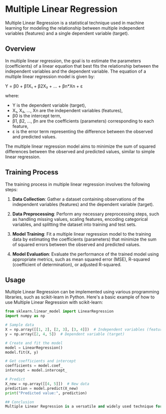 # Multiple Linear Regression

Multiple Linear Regression is a statistical technique used in machine learning for modeling the relationship between multiple independent variables (features) and a single dependent variable (target).

## Overview

In multiple linear regression, the goal is to estimate the parameters (coefficients) of a linear equation that best fits the relationship between the independent variables and the dependent variable. The equation of a multiple linear regression model is given by:

Y = β0 + β1X₁ + β2X₂ + ... + βn\*Xn + ε


where:
- Y is the dependent variable (target),
- X₁, X₂, ..., Xn are the independent variables (features),
- β0 is the intercept term,
- β1, β2, ..., βn are the coefficients (parameters) corresponding to each feature,
- ε is the error term representing the difference between the observed and predicted values.

The multiple linear regression model aims to minimize the sum of squared differences between the observed and predicted values, similar to simple linear regression.

## Training Process

The training process in multiple linear regression involves the following steps:

1. **Data Collection**: Gather a dataset containing observations of the independent variables (features) and the dependent variable (target).

2. **Data Preprocessing**: Perform any necessary preprocessing steps, such as handling missing values, scaling features, encoding categorical variables, and splitting the dataset into training and test sets.

3. **Model Training**: Fit a multiple linear regression model to the training data by estimating the coefficients (parameters) that minimize the sum of squared errors between the observed and predicted values.

4. **Model Evaluation**: Evaluate the performance of the trained model using appropriate metrics, such as mean squared error (MSE), R-squared (coefficient of determination), or adjusted R-squared.

## Usage

Multiple Linear Regression can be implemented using various programming libraries, such as scikit-learn in Python. Here's a basic example of how to use Multiple Linear Regression with scikit-learn:

```python
from sklearn.linear_model import LinearRegression
import numpy as np

# Sample data
X = np.array([[1, 2], [2, 3], [3, 4]])  # Independent variables (features)
y = np.array([2, 4, 5])  # Dependent variable (target)

# Create and fit the model
model = LinearRegression()
model.fit(X, y)

# Get coefficients and intercept
coefficients = model.coef_
intercept = model.intercept_

# Predict
X_new = np.array([[4, 5]])  # New data
prediction = model.predict(X_new)
print("Predicted value:", prediction)

## Conclusion
Multiple Linear Regression is a versatile and widely used technique for modeling the relationship between multiple independent variables and a single dependent variable. It provides insights into the impact of each feature on the target variable and can be applied to various regression tasks in different domains.